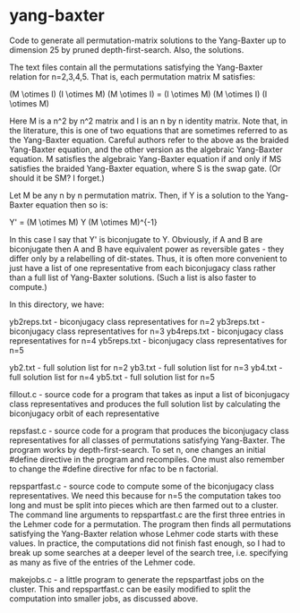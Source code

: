 # yang-baxter
Code to generate all permutation-matrix solutions to the Yang-Baxter up to dimension 25 by pruned depth-first-search. Also, the solutions.

The text files contain all the permutations satisfying the Yang-Baxter
relation for n=2,3,4,5. That is, each permutation matrix M satisfies:

(M \otimes I) (I \otimes M) (M \otimes I) =
(I \otimes M) (M \otimes I) (I \otimes M)

Here M is a n^2 by n^2 matrix and I is an n by n identity matrix. Note
that, in the literature, this is one of two equations that are
sometimes referred to as the Yang-Baxter equation. Careful authors
refer to the above as the braided Yang-Baxter equation, and the other
version as the algebraic Yang-Baxter equation. M satisfies the
algebraic Yang-Baxter equation if and only if MS satisfies the braided
Yang-Baxter equation, where S is the swap gate. (Or should it be SM? I
forget.)

Let M be any n by n permutation matrix. Then, if Y is a solution to
the Yang-Baxter equation then so is: 

Y' = (M \otimes M) Y (M \otimes M)^{-1}

In this case I say that Y' is biconjugate to Y. Obviously, if A and B
are biconjugate then A and B have equivalent power as reversible
gates - they differ only by a relabelling of dit-states. Thus, it is
often more convenient to just have a list of one representative from
each biconjugacy class rather than a full list of Yang-Baxter
solutions. (Such a list is also faster to compute.)

In this directory, we have:

yb2reps.txt - biconjugacy class representatives for n=2
yb3reps.txt - biconjugacy class representatives for n=3
yb4reps.txt - biconjugacy class representatives for n=4
yb5reps.txt - biconjugacy class representatives for n=5

yb2.txt - full solution list for n=2
yb3.txt - full solution list for n=3
yb4.txt - full solution list for n=4
yb5.txt - full solution list for n=5

fillout.c - source code for a program that takes as input a list of
biconjugacy class representatives and produces the full solution list
by calculating the biconjugacy orbit of each representative

repsfast.c - source code for a program that produces the biconjugacy
class representatives for all classes of permutations satisfying
Yang-Baxter. The program works by depth-first-search. To set n, one
changes an initial #define directive in the program and
recompiles. One must also remember to change the #define directive for
nfac to be n factorial.

repspartfast.c - source code to compute some of the biconjugacy class
representatives. We need this because for n=5 the computation takes
too long and must be split into pieces which are then farmed out to a
cluster. The command line arguments to repspartfast.c are the first
three entries in the Lehmer code for a permutation. The program then
finds all permutations satisfying the Yang-Baxter relation whose
Lehmer code starts with these values. In practice, the computations
did not finish fast enough, so I had to break up some searches at a
deeper level of the search tree, i.e. specifying as many as five of
the entries of the Lehmer code.

makejobs.c - a little program to generate the repspartfast jobs on the
cluster. This and repspartfast.c can be easily modified to split the
computation into smaller jobs, as discussed above.
